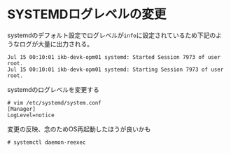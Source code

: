 # SYSTEMDログレベルの変更
systemdのデフォルト設定でログレベルが`info`に設定されているため下記のようなログが大量に出力される。  

```
Jul 15 00:10:01 ikb-devk-opm01 systemd: Started Session 7973 of user root.
Jul 15 00:10:01 ikb-devk-opm01 systemd: Starting Session 7973 of user root.
```

systemdのログレベルを変更する  

```
# vim /etc/systemd/system.conf
[Manager]
LogLevel=notice
```

変更の反映、念のためOS再起動したほうが良いかも  

```
# systemctl daemon-reexec
```
